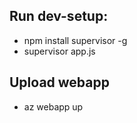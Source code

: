 ## Run dev-setup:  
- npm install supervisor -g 
- supervisor app.js

## Upload webapp
- az webapp up